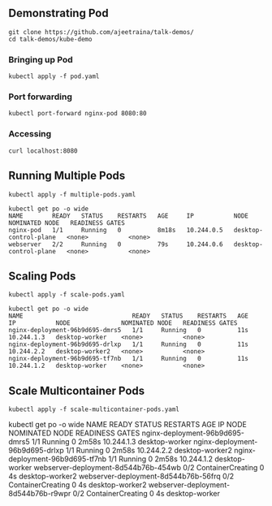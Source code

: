 


## Demonstrating Pod

```
git clone https://github.com/ajeetraina/talk-demos/
cd talk-demos/kube-demo
```

### Bringing up Pod

```
kubectl apply -f pod.yaml
```

### Port forwarding

```
kubectl port-forward nginx-pod 8080:80
```

### Accessing

```
curl localhost:8080
```

## Running Multiple Pods

```
kubectl apply -f multiple-pods.yaml
```

```
kubectl get po -o wide
NAME        READY   STATUS    RESTARTS   AGE     IP           NODE                    NOMINATED NODE   READINESS GATES
nginx-pod   1/1     Running   0          8m18s   10.244.0.5   desktop-control-plane   <none>           <none>
webserver   2/2     Running   0          79s     10.244.0.6   desktop-control-plane   <none>           <none>
```

## Scaling Pods

```
kubectl apply -f scale-pods.yaml
```

```
kubectl get po -o wide
NAME                              READY   STATUS    RESTARTS   AGE   IP           NODE              NOMINATED NODE   READINESS GATES
nginx-deployment-96b9d695-dmrs5   1/1     Running   0          11s   10.244.1.3   desktop-worker    <none>           <none>
nginx-deployment-96b9d695-drlxp   1/1     Running   0          11s   10.244.2.2   desktop-worker2   <none>           <none>
nginx-deployment-96b9d695-tf7nb   1/1     Running   0          11s   10.244.1.2   desktop-worker    <none>           <none>
```

## Scale Multicontainer Pods


```
kubectl apply -f scale-multicontainer-pods.yaml

```
kubectl get po -o wide
NAME                                   READY   STATUS              RESTARTS   AGE     IP           NODE              NOMINATED NODE   READINESS GATES
nginx-deployment-96b9d695-dmrs5        1/1     Running             0          2m58s   10.244.1.3   desktop-worker    <none>           <none>
nginx-deployment-96b9d695-drlxp        1/1     Running             0          2m58s   10.244.2.2   desktop-worker2   <none>           <none>
nginx-deployment-96b9d695-tf7nb        1/1     Running             0          2m58s   10.244.1.2   desktop-worker    <none>           <none>
webserver-deployment-8d544b76b-454wb   0/2     ContainerCreating   0          4s      <none>       desktop-worker2   <none>           <none>
webserver-deployment-8d544b76b-56frq   0/2     ContainerCreating   0          4s      <none>       desktop-worker2   <none>           <none>
webserver-deployment-8d544b76b-r9wpr   0/2     ContainerCreating   0          4s      <none>       desktop-worker    <none>           <none>
```




